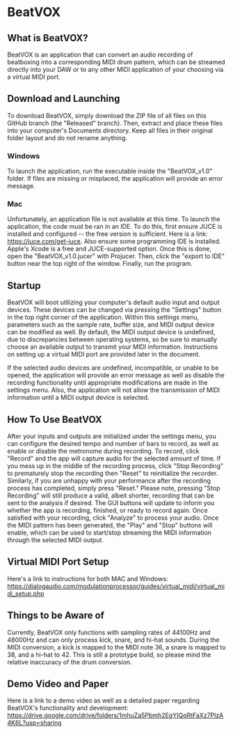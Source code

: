 # BeatVOX

## What is BeatVOX?
BeatVOX is an application that can convert an audio recording of beatboxing into a corresponding MIDI drum pattern, which can be streamed directly into your DAW or to any other MIDI application of your choosing via a virtual MIDI port.
  
## Download and Launching
To download BeatVOX, simply download the ZIP file of all files on this GitHub branch (the "Released" branch).  Then, extract and place these files into your computer's Documents directory.  Keep all files in their original folder layout and do not rename anything.  

### Windows
To launch the application, run the executable inside the "BeatVOX_v1.0" folder.  If files are missing or misplaced, the application will provide an error message.
  
### Mac
Unfortunately, an application file is not available at this time.  To launch the application, the code must be ran in an IDE.  To do this, first ensure JUCE is installed and configured -- the free version is sufficient.  Here is a link: https://juce.com/get-juce.  Also ensure some programming IDE is installed.  Apple's Xcode is a free and JUCE-supported option.  Once this is done, open the "BeatVOX_v1.0.jucer" with Projucer.  Then, click the "export to IDE" button near the top right of the window.  Finally, run the program.
## Startup
BeatVOX will boot utilizing your computer's default audio input and output devices.  These devices can be changed via pressing the "Settings" button in the top right corner of the application.  Within this settings menu, parameters such as the sample rate, buffer size, and MIDI output device can be modified as well.  By default, the MIDI output device is undefined, due to discrepancies between operating systems, so be sure to manually choose an available output to transmit your MIDI information.  Instructions on setting up a virtual MIDI port are provided later in the document.

If the selected audio devices are undefined, incompatible, or unable to be opened, the application will provide an error message as well as disable the recording functionality until appropriate modifications are made in the settings menu.  Also, the application will not allow the transmission of MIDI information until a MIDI output device is selected.

## How To Use BeatVOX
After your inputs and outputs are initialized under the settings menu, you can configure the desired tempo and number of bars to record, as well as enable or disable the metronome during recording. To record, click "Record" and the app will capture audio for the selected amount of time. If you mess up in the middle of the recording process, click "Stop Recording" to prematurely stop the recording then "Reset" to reinitialize the recorder.  Similarly, if you are unhappy with your performance after the recording process has completed, simply press "Reset." Please note, pressing "Stop Recording" will still produce a valid, albeit shorter, recording that can be sent to the analysis if desired.  The GUI buttons will update to inform you whether the app is recording, finished, or ready to record again. Once satisfied with your recording, click "Analyze" to process your audio. Once the MIDI pattern has been generated, the "Play" and "Stop" buttons will enable, which can be used to start/stop streaming the MIDI information through the selected MIDI output.
  
## Virtual MIDI Port Setup
Here's a link to instructions for both MAC and Windows:  https://dialogaudio.com/modulationprocessor/guides/virtual_midi/virtual_midi_setup.php
 
## Things to be Aware of
Currently, BeatVOX only functions with sampling rates of 44100Hz and 48000Hz and can only process kick, snare, and hi-hat sounds.  During the MIDI conversion, a kick is mapped to the MIDI note 36, a snare is mapped to 38, and a hi-hat to 42.  This is still a prototype build, so please mind the relative inaccuracy of the drum conversion.

## Demo Video and Paper
Here is a link to a demo video as well as a detailed paper regarding BeatVOX's functionality and development:
https://drive.google.com/drive/folders/1mhuZa5Pbmh2EgYIQqRtFaXz7PlzA4K6L?usp=sharing

